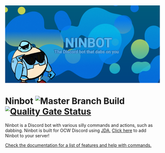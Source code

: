 ![Ninbot Logo](docs/ninbot-github-social.png)
# Ninbot ![Master Branch Build](https://github.com/Nincodedo/Ninbot/workflows/Master%20Build/Deploy/badge.svg?branch=master) [![Quality Gate Status](https://sonarcloud.io/api/project_badges/measure?project=com.nincraft%3Aninbot&metric=alert_status)](https://sonarcloud.io/dashboard?id=com.nincraft%3Aninbot)
Ninbot is a Discord bot with various silly commands and actions, such as dabbing. Ninbot is built for OCW Discord using [JDA.](https://github.com/DV8FromTheWorld/JDA) [Click here](https://discordapp.com/oauth2/authorize?client_id=204484879554052096&scope=bot&permissions=285600848) to add Ninbot to your server!

[Check the documentation for a list of features and help with commands.](http://ninbot.nincodedo.com/)
